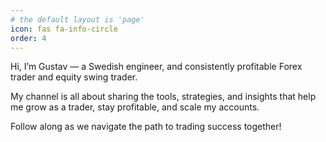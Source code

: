 ```yaml
---
# the default layout is 'page'
icon: fas fa-info-circle
order: 4
---
```


Hi, I’m Gustav — a Swedish engineer, and consistently profitable Forex trader and equity swing trader.

My channel is all about sharing the tools, strategies, and insights that help me grow as a trader, stay profitable, and scale my accounts.

Follow along as we navigate the path to trading success together!